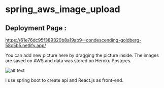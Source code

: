 # spring_aws_image_upload

## Deployment Page : <br/>

https://61e76dc95f389320b8a19ab9--condescending-goldberg-58c5b5.netlify.app/ <br/>

You can add new picture here by dragging the picture inside. The images are saved on AWS and
data was stored on Heroku Postgres.

![alt text](https://github.com/lisa710junyi/spring_aws_image_upload/blob/master/Capture.PNG)

I use spring boot to create api and React.js as front-end.
